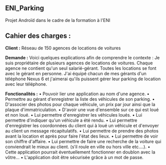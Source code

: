 ## ENI_Parking

Projet Androïd dans le cadre de la formation à l'ENI

## Cahier des charges :

**Client :** Réseau de 150 agences de locations de voitures

**Demande :** Voici quelques explications afin de comprendre le contexte : Je suis propriétaire de plusieurs agences de
locations de voitures. Chaque agence ne contient qu'un seul salarié-gérant. Toutes les locations se font avec
le gérant en personne. J'ai équipé chacun de mes gérants d'un téléphone Nexus 6 et j'aimerai qu'ils puissent
gérer leur parking de location avec leur téléphone.

**Fonctionalités :**
• Pouvoir lier une application au nom d'une agence.
• Permettre au gérant d'enregistrer la liste des véhicules de son parking.
• D'associer des photos pour chaque véhicule, un prix par jour ainsi que la plaque d'immatriculation.
• D'avoir une vue d'ensemble sur ce qui est loué et non loué.
• Lui permettre d'enregistrer les véhicules loués.
• Lui permettre d'indiquer qu'un véhicule a été rendu.
• Lui permettre d'enregistrer les coordonnées du client qui à loué un véhicule et d'envoyer au client un
message récapitulatifs.
• Lui permettre de prendre des photos avant la location et après pour faire l'état des lieux.
• Lui permettre de voir son chiffre d'affaire.
• Lui permettre de faire une recherche de la voiture qui conviendrait le mieux au client. (s’il roule en
ville ou hors ville etc....).
• Cette application pourrait éventuellement fonctionner en doublon avec la vôtre...
• L'application doit être sécurisée grâce à un mot de passe.

